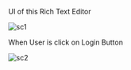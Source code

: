 UI of this Rich Text Editor

![sc1](https://github.com/rohitsingh7879/richText-editor/assets/113981097/08a7df34-c952-4632-bf54-874bf1b3690e)

When User is click on Login Button 

![sc2](https://github.com/rohitsingh7879/richText-editor/assets/113981097/b380e2ca-21a5-4ba8-a140-c71586d9b38e)

